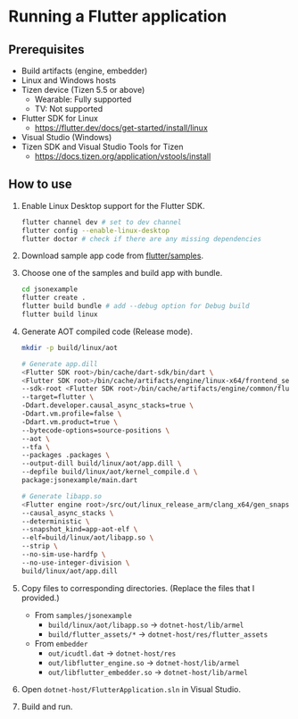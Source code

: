 # Running a Flutter application

## Prerequisites

- Build artifacts (engine, embedder)
- Linux and Windows hosts
- Tizen device (Tizen 5.5 or above)
  - Wearable: Fully supported
  - TV: Not supported
- Flutter SDK for Linux
  - https://flutter.dev/docs/get-started/install/linux
- Visual Studio (Windows)
- Tizen SDK and Visual Studio Tools for Tizen
  - https://docs.tizen.org/application/vstools/install

## How to use

1. Enable Linux Desktop support for the Flutter SDK.

   ```bash
   flutter channel dev # set to dev channel
   flutter config --enable-linux-desktop
   flutter doctor # check if there are any missing dependencies
   ```

2. Download sample app code from [flutter/samples](https://github.com/flutter/samples.git).
3. Choose one of the samples and build app with bundle.

   ```bash
   cd jsonexample
   flutter create .
   flutter build bundle # add --debug option for Debug build
   flutter build linux
   ```

4. Generate AOT compiled code (Release mode).

   ```bash
   mkdir -p build/linux/aot

   # Generate app.dill
   <Flutter SDK root>/bin/cache/dart-sdk/bin/dart \
   <Flutter SDK root>/bin/cache/artifacts/engine/linux-x64/frontend_server.dart.snapshot \
   --sdk-root <Flutter SDK root>/bin/cache/artifacts/engine/common/flutter_patched_sdk_product/ \
   --target=flutter \
   -Ddart.developer.causal_async_stacks=true \
   -Ddart.vm.profile=false \
   -Ddart.vm.product=true \
   --bytecode-options=source-positions \
   --aot \
   --tfa \
   --packages .packages \
   --output-dill build/linux/aot/app.dill \
   --depfile build/linux/aot/kernel_compile.d \
   package:jsonexample/main.dart

   # Generate libapp.so
   <Flutter engine root>/src/out/linux_release_arm/clang_x64/gen_snapshot \
   --causal_async_stacks \
   --deterministic \
   --snapshot_kind=app-aot-elf \
   --elf=build/linux/aot/libapp.so \
   --strip \
   --no-sim-use-hardfp \
   --no-use-integer-division \
   build/linux/aot/app.dill
   ```

5. Copy files to corresponding directories. (Replace the files that I provided.)
   - From `samples/jsonexample`
     - `build/linux/aot/libapp.so` → `dotnet-host/lib/armel`
     - `build/flutter_assets/*` → `dotnet-host/res/flutter_assets`
   - From `embedder`
     - `out/icudtl.dat` → `dotnet-host/res`
     - `out/libflutter_engine.so` → `dotnet-host/lib/armel`
     - `out/libflutter_embedder.so` → `dotnet-host/lib/armel`
6. Open `dotnet-host/FlutterApplication.sln` in Visual Studio.
7. Build and run.
